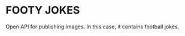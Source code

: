 FOOTY JOKES
===========


Open API for publishing images. In this case, it contains football jokes.
